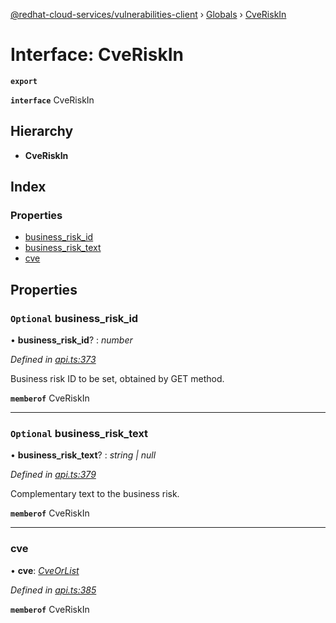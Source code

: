 [@redhat-cloud-services/vulnerabilities-client](../README.md) › [Globals](../globals.md) › [CveRiskIn](cveriskin.md)

# Interface: CveRiskIn

**`export`** 

**`interface`** CveRiskIn

## Hierarchy

* **CveRiskIn**

## Index

### Properties

* [business_risk_id](cveriskin.md#optional-business_risk_id)
* [business_risk_text](cveriskin.md#optional-business_risk_text)
* [cve](cveriskin.md#cve)

## Properties

### `Optional` business_risk_id

• **business_risk_id**? : *number*

*Defined in [api.ts:373](https://github.com/RedHatInsights/javascript-clients.gi/blob/master/packages/vulnerabilities/api.ts#L373)*

Business risk ID to be set, obtained by GET method.

**`memberof`** CveRiskIn

___

### `Optional` business_risk_text

• **business_risk_text**? : *string | null*

*Defined in [api.ts:379](https://github.com/RedHatInsights/javascript-clients.gi/blob/master/packages/vulnerabilities/api.ts#L379)*

Complementary text to the business risk.

**`memberof`** CveRiskIn

___

###  cve

• **cve**: *[CveOrList](../globals.md#cveorlist)*

*Defined in [api.ts:385](https://github.com/RedHatInsights/javascript-clients.gi/blob/master/packages/vulnerabilities/api.ts#L385)*

**`memberof`** CveRiskIn
